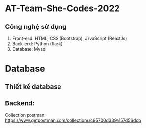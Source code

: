 # AT-Team-She-Codes-2022

## Công nghệ sử dụng
1. Front-end: HTML, CSS (Bootstrap), JavaScript (ReactJs)
2. Back-end: Python (flask)
3. Database: Mysql

# Database

## Thiết kế database


## Backend:
Collection postman: https://www.getpostman.com/collections/c95700d339a157d56dcb
